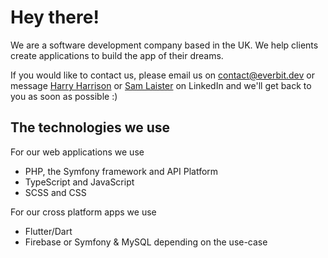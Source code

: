 # Hey there!

We are a software development company based in the UK. We help clients create applications to build the app of their dreams.

If you would like to contact us, please email us on [contact@everbit.dev](mailto:contact@everbit.dev) or message [Harry Harrison](https://www.linkedin.com/in/harryharrison/) or [Sam Laister](https://www.linkedin.com/in/sam-laister/) on LinkedIn and we'll get back to you as soon as possible :)

## The technologies we use

For our web applications we use
- PHP, the Symfony framework and API Platform
- TypeScript and JavaScript
- SCSS and CSS

For our cross platform apps we use
- Flutter/Dart
- Firebase or Symfony & MySQL depending on the use-case
